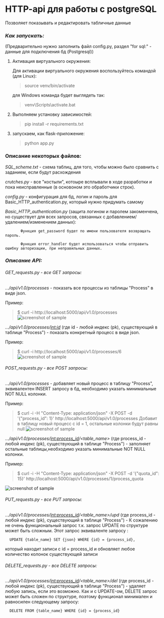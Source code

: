# HTTP-api для работы с postgreSQL
Позволяет показывать и редактировать табличные данные

### ***Как запускать:***

(Предварительно нужно заполнить файл config.py, раздел "for sql:" - данные для подключения бд (Postgresql))

1. Активация виртуального окружения:

   Для активации виртуального окружения воспользуйтесь командой (для Linux):

    >source venv/bin/activate

   для Windows команда будет выглядеть так:

    >venv\Scripts\activate.bat

2. Выполняем установку зависимостей:
    >pip install -r requirements.txt

3. запускаем, как flask-приложение:

    >python app.py
 
### **Описание некоторых файлов:**
 
 _SQL_scheme.txt_ - схема таблиц, для того, чтобы можно было сравнить с заданием, если будут расхождения
 
 _crutches.py_ - все "костыли", котоыре всплывали в ходе разработки и пока неисправленные (в основоном это обработчики строк).
 
 _config.py_ - конфигурация для бд, логин и пароль для Basic_HTTP_authentication.py, который нужно придумать самому
 
 _Basic_HTTP_authentication.py_ (защита логином и паролем закоменчена, но существует для всех запросов, связанных с добавлением/удалением/изменением данных): 
 
           Функция get_password будет по имени пользователя возвращать пароль.

           Функция error_handler будет использоваться чтобы отправить ошибку авторизации, при неправильных данных.
           
### ***Описание API:***

###### GET_requests.py - все GET запросы:


_.../api/v1.0/processes_ - показать все процессы из таблицы "Process" в виде json.

Пример:
>$ curl -i http://localhost:5000/api/v1.0/processes
        ![screenshot of sample](https://i.imgur.com/tMsdjzg.png)

_.../api/v1.0/processes/<int:id>_ (где id - любой индекс (pk), существующий в таблице "Process") - показать конкретный процесс в виде json. 

Пример:
>$ curl -i http://localhost:5000/api/v1.0/processes/6
        ![screenshot of sample](https://i.imgur.com/d674QzC.png)
        
###### POST_requests.py - все POST запросы:


_.../api/v1.0/processes_ - добавляет новый процесс в таблицу "Process", эквивалентен INSERT запросу в бд, необходимо указать минимальные NOT NULL колонки.

Пример:
>$ curl -i -H "Content-Type: application/json" -X POST -d '{"process_id": 1}' http://localhost:5000/api/v1.0/processes
Добавит в таблицу новый процесс с id = 1, остальные колонки будут равны null
                     ![screenshot of sample](https://i.imgur.com/CcqVdBa.png)

_.../api/v1.0/processes/<int:process_id>/<table_name>_ (где process_id - любой индекс (pk), существующий в таблице "Process") - заполняет остальные таблицы,необходимо указать минимальные NOT NULL колонки.
 
Пример:
>$ curl -i -H "Content-Type: application/json" -X POST -d '{"quota_id": 15}' http://localhost:5000/api/v1.0/processes/1/process_quota

![screenshot of sample](https://i.imgur.com/hZUJ2yl.png)

###### PUT_requests.py - все PUT запросы:

_.../api/v1.0/processes/<int:process_id>/<table_name>/upd_ (где process_id - любой индекс (pk), существующий в таблице "Process") - 
К сожалению не очень функциональный запрос т.к. запрос UPDATE по структуре может быть сложным. Этот запрос эквиваленте запросу :
      
      UPDATE {table_name} SET {json} WHERE {id} = {process_id},
      
который находит записи с id = process_id и обновляет любое количество колонок существующей записи

###### DELETE_requests.py - все DELETE запросы:

_.../api/v1.0/processes/<int:process_id>/<table_name>/del_ (где process_id - любой индекс (pk), существующий в таблице "Process") - удаляет любую запись, если это возможно.
Как и с UPDATE-ом, DELETE запрос может быть сложен по структуре, поэтому функционал минимален и равносилен следующему запросу:

      DELETE FROM {table_name} WHERE {id} = {process_id}


 
           
           
